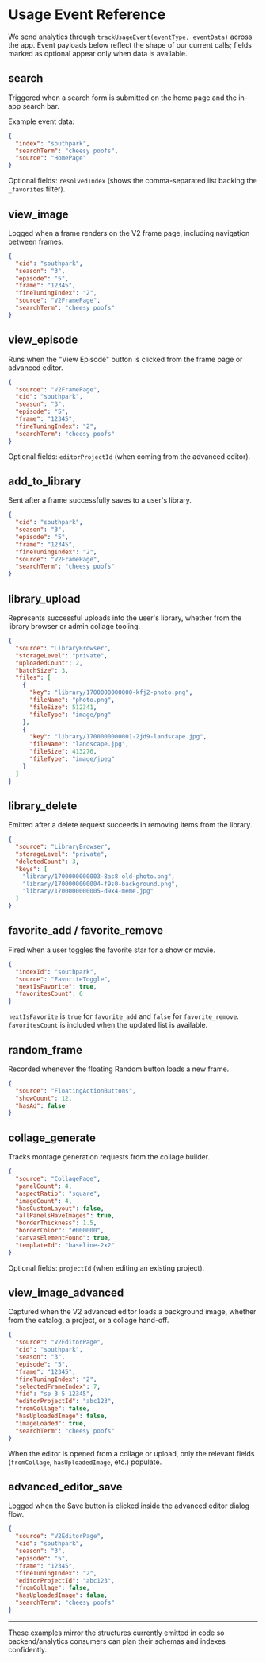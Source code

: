 # Usage Event Reference

We send analytics through `trackUsageEvent(eventType, eventData)` across the app. Event payloads below reflect the shape of our current calls; fields marked as optional appear only when data is available.

## search
Triggered when a search form is submitted on the home page and the in-app search bar.

Example event data:
```json
{
  "index": "southpark",
  "searchTerm": "cheesy poofs",
  "source": "HomePage"
}
```
Optional fields: `resolvedIndex` (shows the comma-separated list backing the `_favorites` filter).

## view_image
Logged when a frame renders on the V2 frame page, including navigation between frames.

```json
{
  "cid": "southpark",
  "season": "3",
  "episode": "5",
  "frame": "12345",
  "fineTuningIndex": "2",
  "source": "V2FramePage",
  "searchTerm": "cheesy poofs"
}
```

## view_episode
Runs when the "View Episode" button is clicked from the frame page or advanced editor.

```json
{
  "source": "V2FramePage",
  "cid": "southpark",
  "season": "3",
  "episode": "5",
  "frame": "12345",
  "fineTuningIndex": "2",
  "searchTerm": "cheesy poofs"
}
```
Optional fields: `editorProjectId` (when coming from the advanced editor).

## add_to_library
Sent after a frame successfully saves to a user's library.

```json
{
  "cid": "southpark",
  "season": "3",
  "episode": "5",
  "frame": "12345",
  "fineTuningIndex": "2",
  "source": "V2FramePage",
  "searchTerm": "cheesy poofs"
}
```

## library_upload
Represents successful uploads into the user's library, whether from the library browser or admin collage tooling.

```json
{
  "source": "LibraryBrowser",
  "storageLevel": "private",
  "uploadedCount": 2,
  "batchSize": 3,
  "files": [
    {
      "key": "library/1700000000000-kfj2-photo.png",
      "fileName": "photo.png",
      "fileSize": 512341,
      "fileType": "image/png"
    },
    {
      "key": "library/1700000000001-2jd9-landscape.jpg",
      "fileName": "landscape.jpg",
      "fileSize": 413276,
      "fileType": "image/jpeg"
    }
  ]
}
```

## library_delete
Emitted after a delete request succeeds in removing items from the library.

```json
{
  "source": "LibraryBrowser",
  "storageLevel": "private",
  "deletedCount": 3,
  "keys": [
    "library/1700000000003-8as8-old-photo.png",
    "library/1700000000004-f9s0-background.png",
    "library/1700000000005-d9x4-meme.jpg"
  ]
}
```

## favorite_add / favorite_remove
Fired when a user toggles the favorite star for a show or movie.

```json
{
  "indexId": "southpark",
  "source": "FavoriteToggle",
  "nextIsFavorite": true,
  "favoritesCount": 6
}
```
`nextIsFavorite` is `true` for `favorite_add` and `false` for `favorite_remove`. `favoritesCount` is included when the updated list is available.

## random_frame
Recorded whenever the floating Random button loads a new frame.

```json
{
  "source": "FloatingActionButtons",
  "showCount": 12,
  "hasAd": false
}
```

## collage_generate
Tracks montage generation requests from the collage builder.

```json
{
  "source": "CollagePage",
  "panelCount": 4,
  "aspectRatio": "square",
  "imageCount": 4,
  "hasCustomLayout": false,
  "allPanelsHaveImages": true,
  "borderThickness": 1.5,
  "borderColor": "#000000",
  "canvasElementFound": true,
  "templateId": "baseline-2x2"
}
```
Optional fields: `projectId` (when editing an existing project).

## view_image_advanced
Captured when the V2 advanced editor loads a background image, whether from the catalog, a project, or a collage hand-off.

```json
{
  "source": "V2EditorPage",
  "cid": "southpark",
  "season": "3",
  "episode": "5",
  "frame": "12345",
  "fineTuningIndex": "2",
  "selectedFrameIndex": 7,
  "fid": "sp-3-5-12345",
  "editorProjectId": "abc123",
  "fromCollage": false,
  "hasUploadedImage": false,
  "imageLoaded": true,
  "searchTerm": "cheesy poofs"
}
```
When the editor is opened from a collage or upload, only the relevant fields (`fromCollage`, `hasUploadedImage`, etc.) populate.

## advanced_editor_save
Logged when the Save button is clicked inside the advanced editor dialog flow.

```json
{
  "source": "V2EditorPage",
  "cid": "southpark",
  "season": "3",
  "episode": "5",
  "frame": "12345",
  "fineTuningIndex": "2",
  "editorProjectId": "abc123",
  "fromCollage": false,
  "hasUploadedImage": false,
  "searchTerm": "cheesy poofs"
}
```

---

These examples mirror the structures currently emitted in code so backend/analytics consumers can plan their schemas and indexes confidently.
